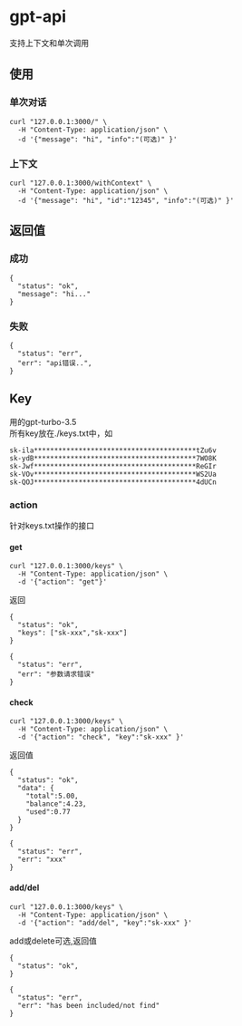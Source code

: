 # gpt-api
支持上下文和单次调用
## 使用
### 单次对话
    curl "127.0.0.1:3000/" \
      -H "Content-Type: application/json" \
      -d '{"message": "hi", "info":"(可选)" }'
### 上下文
    curl "127.0.0.1:3000/withContext" \
      -H "Content-Type: application/json" \
      -d '{"message": "hi", "id":"12345", "info":"(可选)" }'
## 返回值
### 成功
    {
      "status": "ok",
      "message": "hi..."
    }
### 失败
    {
      "status": "err",
      "err": "api错误..",
    }
## Key
用的gpt-turbo-3.5  
所有key放在./keys.txt中，如

    sk-ila****************************************tZu6v
    sk-ydB****************************************7WO8K
    sk-Jwf****************************************ReGIr
    sk-VOv****************************************WS2Ua
    sk-QOJ****************************************4dUCn
    
### action
针对keys.txt操作的接口
#### get

    curl "127.0.0.1:3000/keys" \
      -H "Content-Type: application/json" \
      -d '{"action": "get"}'

返回

    {
      "status": "ok",
      "keys": ["sk-xxx","sk-xxx"]
    }

    {
      "status": "err",
      "err": "参数请求错误"
    }
#### check
    curl "127.0.0.1:3000/keys" \
      -H "Content-Type: application/json" \
      -d '{"action": "check", "key":"sk-xxx" }'

返回值

    {
      "status": "ok",
      "data": {
        "total":5.00,
        "balance":4.23,
        "used":0.77
      }
    }

    {
      "status": "err",
      "err": "xxx"
    }
#### add/del
    curl "127.0.0.1:3000/keys" \
      -H "Content-Type: application/json" \
      -d '{"action": "add/del", "key":"sk-xxx" }'

add或delete可选,返回值

    {
      "status": "ok",
    }

    {
      "status": "err",
      "err": "has been included/not find"
    }
